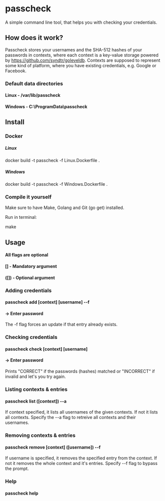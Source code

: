# passcheck
A simple command line tool, that helps you with checking your credentials.

## How does it work?

Passcheck stores your usernames and the SHA-512 hashes of your passwords in contexts, where each context is a key-value storage powered by 
https://github.com/syndtr/goleveldb. Contexts are supposed to represent some kind of platform, where you have existing credentials, e.g. Google or Facebook.

### Default data directories

#### Linux - /var/lib/passcheck
#### Windows - C:\ProgramData\passcheck

## Install

### Docker

##### Linux

docker build -t passcheck -f Linux.Dockerfile .

##### Windows

docker build -t passcheck -f Windows.Dockerfile .

### Compile it yourself

Make sure to have Make, Golang and Git (go get) installed.

Run in terminal:

make

## Usage

#### All flags are optional
#### [] - Mandatory argument
#### ([]) - Optional argument

### Adding credentials

#### passcheck add [context] [username] --f
#### -> Enter password
The -f flag forces an update if that entry already exists.

### Checking credentials

#### passcheck check [context] [username]
#### -> Enter password
Prints "CORRECT" if the passwords (hashes) matched or "INCORRECT" if invalid and let's you try again.

### Listing contexts & entries

#### passcheck list ([context]) --a
If context specified, it lists all usernames of the given contexts. If not it lists all contexts.
Specify the --a flag to retreive all contexts and their usernames.

### Removing contexts & entries

#### passcheck remove [context] ([username]) --f
If username is specified, it removes the specified entry from the context. If not it removes the whole context and it's entries.
Specify --f flag to bypass the prompt.

### Help

#### passcheck help
